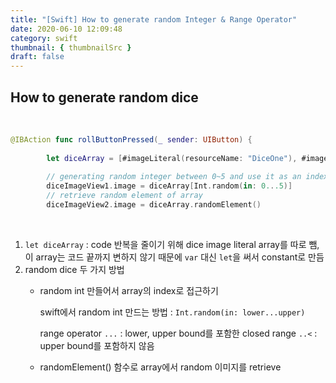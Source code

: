 ```yaml
---
title: "[Swift] How to generate random Integer & Range Operator"
date: 2020-06-10 12:09:48
category: swift
thumbnail: { thumbnailSrc }
draft: false
---
```


## How to generate random dice

<br/>

```swift
@IBAction func rollButtonPressed(_ sender: UIButton) {
        
        let diceArray = [#imageLiteral(resourceName: "DiceOne"), #imageLiteral(resourceName: "DiceTwo"), #imageLiteral(resourceName: "DiceThree"), #imageLiteral(resourceName: "DiceFour"), #imageLiteral(resourceName: "DiceFive"), #imageLiteral(resourceName: "DiceSix")]
        
        // generating random integer between 0~5 and use it as an index
        diceImageView1.image = diceArray[Int.random(in: 0...5)]
        // retrieve random element of array
        diceImageView2.image = diceArray.randomElement()
```

<br/>

1. `let diceArray` : code 반복을 줄이기 위해 dice image literal array를 따로 뺌, 이 array는 코드 끝까지 변하지 않기 때문에 `var` 대신 `let`을 써서 constant로 만듬
2. random dice 두 가지 방법
    - random int 만들어서 array의 index로 접근하기

        swift에서 random int 만드는 방법 : `Int.random(in: lower...upper)`

        range operator
        `...` : lower, upper bound를 포함한 closed range
        `..<` : upper bound를 포함하지 않음

    - randomElement() 함수로 array에서 random 이미지를 retrieve